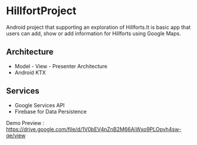 # HillfortProject
Android project that supporting an exploration of Hillforts.It is basic app that users can add, show or add information for Hillforts using Google Maps.


## Architecture

* Model - View - Presenter Architecture
* Android KTX

## Services

* Google Services API
* Firebase for Data Persistence

Demo Preview : https://drive.google.com/file/d/1V0bEV4nZnB2M66AiWxo9PLOpvh4sw-qe/view
